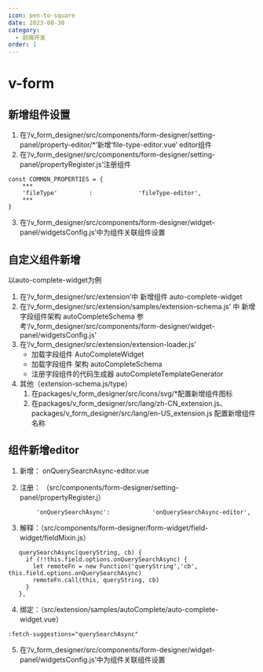 ```yaml
---
icon: pen-to-square
date: 2023-08-30
category:
  - 前端开发
order: 1
---
```


# v-form
## 新增组件设置
1. 在‘/v_form_designer/src/components/form-designer/setting-panel/property-editor/*’新增‘file-type-editor.vue’ editor组件
2. 在‘/v_form_designer/src/components/form-designer/setting-panel/propertyRegister.js’注册组件
```
const COMMON_PROPERTIES = {
    ***
    'fileType'         :             'fileType-editor',
    ***
}
```
3. 在‘/v_form_designer/src/components/form-designer/widget-panel/widgetsConfig.js’中为组件关联组件设置

## 自定义组件新增
以auto-complete-widget为例
1. 在‘/v_form_designer/src/extension’中 新增组件 auto-complete-widget
2. 在‘/v_form_designer/src/extension/samples/extension-schema.js’ 中 新增字段组件架构 autoCompleteSchema
    参考‘/v_form_designer/src/components/form-designer/widget-panel/widgetsConfig.js’
3. 在‘/v_form_designer/src/extension/extension-loader.js’ 
    + 加载字段组件 AutoCompleteWidget
    + 加载字段组件 架构 autoCompleteSchema
    + 注册字段组件的代码生成器 autoCompleteTemplateGenerator
4. 其他（extension-schema.js/type）
    1. 在packages/v_form_designer/src/icons/svg/*配置新增组件图标
    2. 在packages/v_form_designer/src/lang/zh-CN_extension.js、packages/v_form_designer/src/lang/en-US_extension.js 配置新增组件名称


## 组件新增editor
1. 新增： onQuerySearchAsync-editor.vue

2. 注册： （src/components/form-designer/setting-panel/propertyRegister.j）
```
        'onQuerySearchAsync':            'onQuerySearchAsync-editor',
```
3. 解释：（src/components/form-designer/form-widget/field-widget/fieldMixin.js）

 ```
    querySearchAsync(queryString, cb) {
      if (!!this.field.options.onQuerySearchAsync) {
        let remoteFn = new Function('queryString','cb', this.field.options.onQuerySearchAsync)
        remoteFn.call(this, queryString, cb)
      }
    },
```
4. 绑定：（src/extension/samples/autoComplete/auto-complete-widget.vue）
 ```
 :fetch-suggestions="querySearchAsync"
 ```
 5. 在‘/v_form_designer/src/components/form-designer/widget-panel/widgetsConfig.js’中为组件关联组件设置
